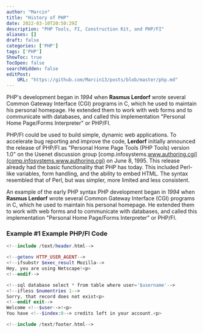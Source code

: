 ```yaml
---
author: "Marcin"
title: "History of PHP"
date: 2022-03-10T20:50:29Z
description: "PHP Tools, FI, Construction Kit, and PHP/FI"
aliases: []
draft: false
categories: ['PHP']
tags: ['PHP']
ShowToc: true
TocOpen: false
searchHidden: false
editPost:
    URL: "https://github.com/Marcin13/posts/blob/master/php.md"
---
```


PHP's development began in _1994_ when **Rasmus Lerdorf** wrote several Common Gateway Interface (CGI) programs in C, 
which he used to maintain his personal homepage. He extended them to work with web forms and to communicate with databases, 
and called this implementation "Personal Home Page/Forms Interpreter" or PHP/FI.

PHP/FI could be used to build simple, dynamic web applications. To accelerate bug reporting and improve the code, 
**Lerdorf** initially announced the release of PHP/FI as "Personal Home Page Tools (PHP Tools) version 1.0" on the 
Usenet discussion group [comp.infosystems.www.authoring.cgi](comp.infosystems.www.authoring.cgi) on June 8, 1995. This release already had the basic 
functionality that PHP has today. This included Perl-like variables, form handling, 
and the ability to embed HTML. The syntax resembled that of Perl, but was simpler, more limited and less consistent.

An example of the early PHP syntax PHP development began in _1994_ when **Rasmus Lerdorf** wrote several 
Common Gateway Interface (CGI) programs in C, which he used to maintain his personal homepage. 
He extended them to work with web forms and to communicate with databases, 
and called this implementation "Personal Home Page/Forms Interpreter" or PHP/FI.

### Example #1 Example PHP/FI Code
```php
<!--include /text/header.html-->

<!--getenv HTTP_USER_AGENT-->
<!--ifsubstr $exec_result Mozilla-->
Hey, you are using Netscape!<p>
<!--endif-->

<!--sql database select * from table where user='$username'-->
<!--ifless $numentries 1-->
Sorry, that record does not exist<p>
<!--endif exit-->
Welcome <!--$user-->!<p>
You have <!--$index:0--> credits left in your account.<p>

<!--include /text/footer.html-->
```

[comp.infosystems.www.authoring.cgi]: http://comp.infosystems.www.authoring.cgi
